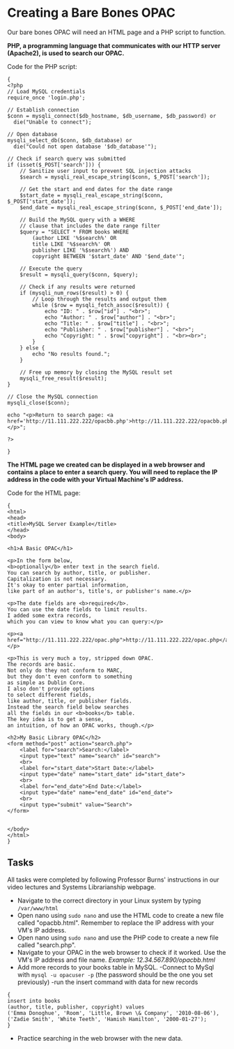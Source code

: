 # Creating a Bare Bones OPAC

Our bare bones OPAC will need an HTML page and a PHP script
to function.

**PHP, a programming language that communicates with our 
HTTP server (Apache2), is used to search our OPAC.**

Code for the PHP script:

```
{
<?php
// Load MySQL credentials
require_once 'login.php';

// Establish connection
$conn = mysqli_connect($db_hostname, $db_username, $db_password) or
  die("Unable to connect");

// Open database
mysqli_select_db($conn, $db_database) or
  die("Could not open database '$db_database'");

// Check if search query was submitted
if (isset($_POST['search'])) {
    // Sanitize user input to prevent SQL injection attacks
    $search = mysqli_real_escape_string($conn, $_POST['search']);

    // Get the start and end dates for the date range
    $start_date = mysqli_real_escape_string($conn, $_POST['start_date']);
    $end_date = mysqli_real_escape_string($conn, $_POST['end_date']);

    // Build the MySQL query with a WHERE
    // clause that includes the date range filter
    $query = "SELECT * FROM books WHERE
        (author LIKE '%$search%' OR
        title LIKE '%$search%' OR
        publisher LIKE '%$search%') AND
        copyright BETWEEN '$start_date' AND '$end_date'";

    // Execute the query
    $result = mysqli_query($conn, $query);

    // Check if any results were returned
    if (mysqli_num_rows($result) > 0) {
        // Loop through the results and output them
        while ($row = mysqli_fetch_assoc($result)) {
            echo "ID: " . $row["id"] . "<br>";
            echo "Author: " . $row["author"] . "<br>";
            echo "Title: " . $row["title"] . "<br>";
            echo "Publisher: " . $row["publisher"] . "<br>";
            echo "Copyright: " . $row["copyright"] . "<br><br>";
        }
    } else {
        echo "No results found.";
    }

    // Free up memory by closing the MySQL result set
    mysqli_free_result($result);
}

// Close the MySQL connection
mysqli_close($conn);

echo "<p>Return to search page: <a href='http://11.111.222.222/opacbb.php'>http://11.111.222.222/opacbb.php</a></p>";

?>

}
```

**The HTML page we created can be displayed in a web browser
and contains a place to enter a search query. You will need to replace the
IP address in the code with your Virtual Machine's IP address.**

Code for the HTML page:

```
{
<html>
<head>
<title>MySQL Server Example</title>
</head>
<body>

<h1>A Basic OPAC</h1>

<p>In the form below,
<b>optionally</b> enter text in the search field.
You can search by author, title, or publisher.
Capitalization is not necessary.
It's okay to enter partial information,
like part of an author's, title's, or publisher's name.</p>

<p>The date fields are <b>required</b>.
You can use the date fields to limit results.
I added some extra records,
which you can view to know what you can query:</p>

<p><a href="http://11.111.222.222/opac.php">http://11.111.222.222/opac.php</a></p>

<p>This is very much a toy, stripped down OPAC.
The records are basic.
Not only do they not conform to MARC,
but they don't even conform to something
as simple as Dublin Core.
I also don't provide options
to select different fields,
like author, title, or publisher fields.
Instead the search field below searches
all the fields in our <b>books</b> table.
The key idea is to get a sense,
an intuition, of how an OPAC works, though.</p>

<h2>My Basic Library OPAC</h2>
<form method="post" action="search.php">
    <label for="search">Search:</label>
    <input type="text" name="search" id="search">
    <br>
    <label for="start_date">Start Date:</label>
    <input type="date" name="start_date" id="start_date">
    <br>
    <label for="end_date">End Date:</label>
    <input type="date" name="end_date" id="end_date">
    <br>
    <input type="submit" value="Search">
</form>


</body>
</html>
}
```

## Tasks

All tasks were completed by following Professor Burns' instructions in our video lectures and Systems Librarianship webpage.

- Navigate to the correct directory in your Linux system by 
typing `/var/www/html`
- Open nano using `sudo nano` and use the HTML code to create a new
file called "opacbb.html". Remember to replace the IP address with your 
VM's IP address.
- Open nano using `sudo nano` and use the PHP code to create a new file 
called "search.php".
- Navigate to your OPAC in the web browser to check if it worked. Use the 
VM's IP address and file name.
	*Example: 12.34.567.890/opacbb.html*
- Add more records to your books table in MySQL.
-Connect to MySql with `mysql -u opacuser -p` (the password should
be the one you set previously)
-run the insert command with data for new records
```
{
insert into books
(author, title, publisher, copyright) values
('Emma Donoghue', 'Room', 'Little, Brown \& Company', '2010-08-06'),
('Zadie Smith', 'White Teeth', 'Hamish Hamilton', '2000-01-27');
}
```
- Practice searching in the web browser with the new data.

